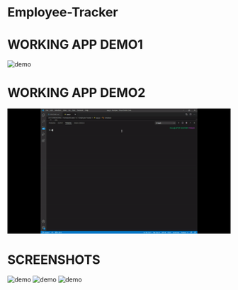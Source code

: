 # Employee-Tracker
# WORKING APP DEMO1
![demo](./demo.gif)
# WORKING APP DEMO2
![demo](./demo2.gif)
# SCREENSHOTS
![demo](./Screenshot(27).png)
![demo](./Screenshot(28).png)
![demo](./Screenshot(29).png)
